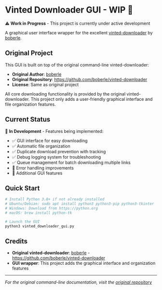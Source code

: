 # Vinted Downloader GUI - WIP 🚧

⚠️ **Work in Progress** - This project is currently under active development

A graphical user interface wrapper for the excellent [vinted-downloader](https://github.com/boberle/vinted-downloader) by [boberle](https://github.com/boberle).

## Original Project

This GUI is built on top of the original command-line vinted-downloader:

- **Original Author**: [boberle](https://github.com/boberle)
- **Original Repository**: https://github.com/boberle/vinted-downloader
- **License**: Same as original project

All core downloading functionality is provided by the original vinted-downloader. This project only adds a user-friendly graphical interface and file organization features.

## Current Status

🔧 **In Development** - Features being implemented:

- ✅ GUI interface for easy downloading
- ✅ Automatic file organization
- ✅ Duplicate download prevention with tracking
- ✅ Debug logging system for troubleshooting
- ✅ Queue management for batch downloading multiple links
- 🚧 Error handling improvements
- 🚧 Additional GUI features

## Quick Start

```bash
# Install Python 3.8+ if not already installed
# Ubuntu/Debian: sudo apt install python3 python3-pip python3-tkinter
# Windows: Download from https://python.org
# macOS: brew install python-tk

# Launch the GUI
python3 vinted_downloader_gui.py
```

## Credits

- **Original vinted-downloader**: [boberle](https://github.com/boberle) - https://github.com/boberle/vinted-downloader
- **GUI wrapper**: This project adds the graphical interface and organization features

---

_For the original command-line documentation, visit the [original repository](https://github.com/boberle/vinted-downloader)_
